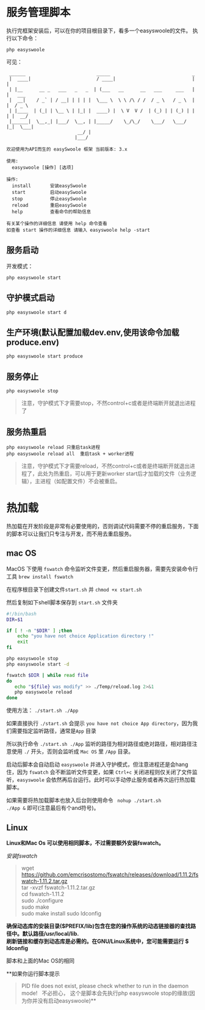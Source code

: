 # 服务管理脚本
执行完框架安装后，可以在你的项目根目录下，看多一个easyswoole的文件。
执行以下命令：
```
php easyswoole
```
可见：
```
 ______                          _____                              _
 |  ____|                        / ____|                            | |
 | |__      __ _   ___   _   _  | (___   __      __   ___     ___   | |   ___
 |  __|    / _` | / __| | | | |  \___ \  \ \ /\ / /  / _ \   / _ \  | |  / _ \
 | |____  | (_| | \__ \ | |_| |  ____) |  \ V  V /  | (_) | | (_) | | | |  __/
 |______|  \__,_| |___/  \__, | |_____/    \_/\_/    \___/   \___/  |_|  \___|
                          __/ |
                         |___/

欢迎使用为API而生的 easySwoole 框架 当前版本: 3.x

使用:
  easyswoole [操作] [选项]

操作:
  install       安装easySwoole
  start         启动easySwoole
  stop          停止easySwoole
  reload        重启easySwoole
  help          查看命令的帮助信息

有关某个操作的详细信息 请使用 help 命令查看 
如查看 start 操作的详细信息 请输入 easyswoole help -start
```

## 服务启动
开发模式： 
```
php easyswoole start
```
## 守护模式启动
```
php easyswoole start d
```
## 生产环境(默认配置加载dev.env,使用该命令加载produce.env)
```
php easyswoole start produce
```
## 服务停止
```
php easyswoole stop
```
> 注意，守护模式下才需要stop，不然control+c或者是终端断开就退出进程了

## 服务热重启
```
php easyswoole reload 只重启task进程
php easyswoole reload all  重启task + worker进程
```
> 注意，守护模式下才需要reload，不然control+c或者是终端断开就退出进程了，此处为热重启，可以用于更新worker start后才加载的文件（业务逻辑），主进程（如配置文件）不会被重启。

# 热加载

热加载在开发阶段是非常有必要使用的，否则调试代码需要不停的重启服务，下面的脚本可以让我们只专注与开发，而不用去重启服务。

## mac OS

MacOS 下使用 `fswatch` 命令监听文件变更，然后重启服务器，需要先安装命令行工具 `brew install fswatch`

在程序根目录下创建文件`start.sh` 并 `chmod +x start.sh`

然后复制如下shell脚本保存到 `start.sh` 文件夹

```bash
#!/bin/bash
DIR=$1

if [ ! -n "$DIR" ] ;then
    echo "you have not choice Application directory !"
    exit
fi

php easyswoole stop
php easyswoole start -d

fswatch $DIR | while read file
do
   echo "${file} was modify" >> ./Temp/reload.log 2>&1
   php easyswoole reload
done
```
使用方法： `./start.sh ./App` 

如果直接执行 `./start.sh` 会提示 `you have not choice App directory`，因为我们需要指定监听路径，通常是`App` 目录


所以执行命令 `./start.sh ./App` 监听的路径为相对路径或绝对路径，相对路径注意使用 `./` 开头，否则会监听成 `Mac OS` 里 `/App` 目录。


启动后脚本会自动启动 `easyswoole` 并进入守护模式，但注意进程还是会hang住，因为 `fswatch` 会不断监听文件变更，如果 `Ctrl+c` 关闭进程则仅关闭了文件监听，`easyswoole` 会依然再后台运行。此时可以手动停止服务或者再次运行热加载脚本。
 
 
如果需要将热加载脚本也放入后台则使用命令 <code> nohup ./start.sh ./App &</code> 即可(注意最后有个and符号)。  

## Linux

**Linux和Mac Os 可以使用相同脚本，不过需要额外安装fswatch。**

*安装fswatch*  
> wget https://github.com/emcrisostomo/fswatch/releases/download/1.11.2/fswatch-1.11.2.tar.gz  
> tar -xvzf fswatch-1.11.2.tar.gz  
> cd fswatch-1.11.2  
> sudo ./configure  
> sudo make  
> sudo make install
> sudo ldconfig  

**确保动态库的安装目录($PREFIX/lib)包含在您的操作系统的动态链接器的查找路径中。默认路径/usr/local/lib.  
刷新链接和缓存到动态库是必需的。在GNU/Linux系统中，您可能需要运行 $ ldconfig**

脚本和上面的Mac OS的相同

**如果你运行脚本提示
> PID file does not exist, please check whether to run in the daemon mode!  
不必担心， 这个是脚本会先执行php easyswoole stop的缘故(因为你并没有启动easyswoole)**
